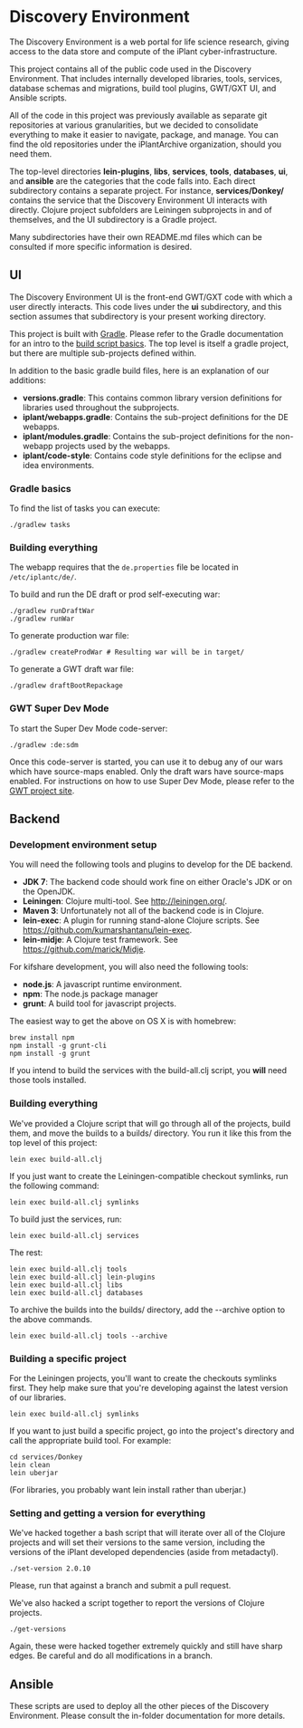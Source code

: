 # Discovery Environment

The Discovery Environment is a web portal for life science research, giving
access to the data store and compute of the iPlant cyber-infrastructure.

This project contains all of the public code used in the Discovery Environment.
That includes internally developed libraries, tools, services, database schemas
and migrations, build tool plugins, GWT/GXT UI, and Ansible scripts.

All of the code in this project was previously available as separate git
repositories at various granularities, but we decided to consolidate everything
to make it easier to navigate, package, and manage. You can find the old
repositories under the iPlantArchive organization, should you need them.

The top-level directories __lein-plugins__, __libs__, __services__, __tools__,
__databases__, __ui__, and __ansible__ are the categories that the code falls
into. Each direct subdirectory contains a separate project. For instance,
__services/Donkey/__ contains the service that the Discovery Environment UI
interacts with directly. Clojure project subfolders are Leiningen subprojects
in and of themselves, and the UI subdirectory is a Gradle project.

Many subdirectories have their own README.md files which can be consulted if
more specific information is desired.

## UI

The Discovery Environment UI is the front-end GWT/GXT code with which a user
directly interacts. This code lives under the __ui__ subdirectory, and this
section assumes that subdirectory is your present working directory.

This project is built with [Gradle](http://www.gradle.org/). Please refer to the Gradle
documentation for an intro to the
[build script basics](http://www.gradle.org/docs/current/userguide/tutorial_using_tasks.html).
The top level is itself a gradle project, but there are multiple sub-projects defined within.

In addition to the basic gradle build files, here is an explanation of our additions:

* __versions.gradle__: This contains common library version definitions for libraries used throughout the subprojects.
* __iplant/webapps.gradle__: Contains the sub-project definitions for the DE webapps.
* __iplant/modules.gradle__: Contains the sub-project definitions for the non-webapp projects used by the webapps.
* __iplant/code-style__: Contains code style definitions for the eclipse and idea environments.

### Gradle basics

To find the list of tasks you can execute:

    ./gradlew tasks

### Building everything
The webapp requires that the `de.properties` file be located in `/etc/iplantc/de/`.

To build and run the DE draft or prod self-executing war:

    ./gradlew runDraftWar
    ./gradlew runWar

To generate production war file:

    ./gradlew createProdWar # Resulting war will be in target/

To generate a GWT draft war file:

    ./gradlew draftBootRepackage


### GWT Super Dev Mode

To start the Super Dev Mode code-server:

    ./gradlew :de:sdm

Once this code-server is started, you can use it to debug any of our wars which
have source-maps enabled. Only the draft wars have source-maps enabled. For
instructions on how to use Super Dev Mode, please refer to the [GWT project
site](http://www.gwtproject.org/articles/superdevmode.html).

## Backend

### Development environment setup

You will need the following tools and plugins to develop for the DE backend.

* __JDK 7__: The backend code should work fine on either Oracle's JDK or on the OpenJDK.
* __Leiningen__: Clojure multi-tool. See http://leiningen.org/.
* __Maven 3__: Unfortunately not all of the backend code is in Clojure.
* __lein-exec__: A plugin for running stand-alone Clojure scripts. See https://github.com/kumarshantanu/lein-exec.
* __lein-midje__: A Clojure test framework. See https://github.com/marick/Midje.

For kifshare development, you will also need the following tools:

* __node.js__: A javascript runtime environment.
* __npm__: The node.js package manager
* __grunt__: A build tool for javascript projects.

The easiest way to get the above on OS X is with homebrew:

    brew install npm
    npm install -g grunt-cli
    npm install -g grunt

If you intend to build the services with the build-all.clj script, you __will__ need those tools installed.

### Building everything

We've provided a Clojure script that will go through all of the projects, build
them, and move the builds to a builds/ directory. You run it like this from the
top level of this project:

    lein exec build-all.clj

If you just want to create the Leiningen-compatible checkout symlinks, run the
following command:

    lein exec build-all.clj symlinks

To build just the services, run:

    lein exec build-all.clj services

The rest:

    lein exec build-all.clj tools
    lein exec build-all.clj lein-plugins
    lein exec build-all.clj libs
    lein exec build-all.clj databases

To archive the builds into the builds/ directory, add the --archive option to
the above commands.

    lein exec build-all.clj tools --archive

### Building a specific project

For the Leiningen projects, you'll want to create the checkouts symlinks first.
They help make sure that you're developing against the latest version of our
libraries.

    lein exec build-all.clj symlinks

If you want to just build a specific project, go into the project's directory
and call the appropriate build tool. For example:

    cd services/Donkey
    lein clean
    lein uberjar


(For libraries, you probably want lein install rather than uberjar.)

### Setting and getting a version for everything

We've hacked together a bash script that will iterate over all of the Clojure
projects and will set their versions to the same version, including the
versions of the iPlant developed dependencies (aside from metadactyl).

    ./set-version 2.0.10

Please, run that against a branch and submit a pull request.

We've also hacked a script together to report the versions of Clojure projects.

    ./get-versions

Again, these were hacked together extremely quickly and still have sharp edges.
Be careful and do all modifications in a branch.

## Ansible

These scripts are used to deploy all the other pieces of the Discovery
Environment. Please consult the in-folder documentation for more details.
